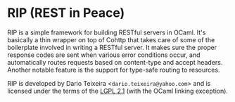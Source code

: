 RIP (REST in Peace)
===================

RIP is a simple framework for building RESTful servers in OCaml.  It's basically a thin
wrapper on top of Cohttp that takes care of some of the boilerplate involved in writing
a RESTful server.  It makes sure the proper response codes are sent when various error
conditions occur, and automatically routes requests based on content-type and accept
headers.  Another notable feature is the support for type-safe routing to resources.

RIP is developed by Dario Teixeira <`dario.teixeira@yahoo.com`> and is licensed under
the terms of the [LGPL 2.1](http://www.gnu.org/licenses/old-licenses/lgpl-2.1.html)
(with the OCaml linking exception).

